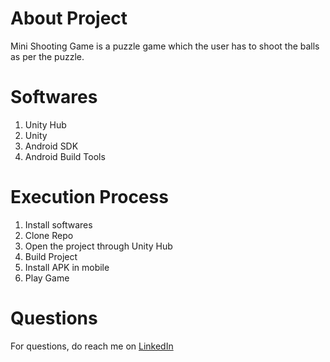 # About Project
Mini Shooting Game is a puzzle game which the user has to shoot the balls as per the puzzle.

# Softwares
1. Unity Hub
2. Unity
3. Android SDK
4. Android Build Tools

# Execution Process
1. Install softwares
2. Clone Repo
3. Open the project through Unity Hub
4. Build Project
5. Install APK in mobile
6. Play Game

# Questions
For questions, do reach me on <a href="https://linkedin.com/in/MadhuPIoT">LinkedIn</a>
